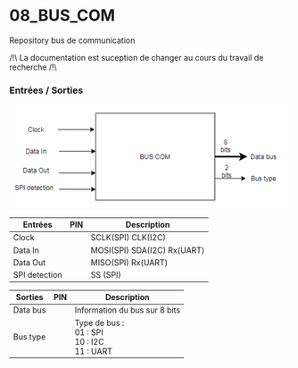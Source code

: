 # 08_BUS_COM
Repository bus de communication

/!\ La documentation est suception de changer au cours du travail de recherche /!\

### Entrées / Sorties

![Schema Entrées/Sorties](Images/Schema_IO.PNG)

Entrées | PIN  | Description
--------|------|-------------
Clock   |      | SCLK(SPI) CLK(I2C)
Data In |      | MOSI(SPI) SDA(I2C) Rx(UART)
Data Out|      |MISO(SPI) Rx(UART)
SPI detection | | SS (SPI)

Sorties|PIN|Description
-------|---|-----------
Data bus|   |   Information du bus sur 8 bits
Bus type|   |Type de bus :</br> 01 : SPI </br> 10 : I2C </br> 11 : UART
